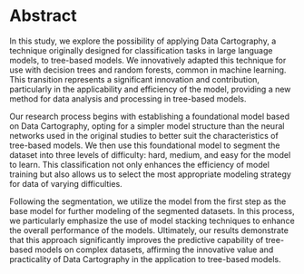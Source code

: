 <!--
 * @Author: hibana2077 hibana2077@gmail.com
 * @Date: 2024-06-14 18:15:31
 * @LastEditors: hibana2077 hibana2077@gmail.com
 * @LastEditTime: 2024-06-14 18:29:10
 * @FilePath: \Dataset-Cartography-for-Tree-based-model\docs\abstract_en.md
 * @Description: 这是默认设置,请设置`customMade`, 打开koroFileHeader查看配置 进行设置: https://github.com/OBKoro1/koro1FileHeader/wiki/%E9%85%8D%E7%BD%AE
-->
# Abstract

In this study, we explore the possibility of applying Data Cartography, a technique originally designed for classification tasks in large language models, to tree-based models. We innovatively adapted this technique for use with decision trees and random forests, common in machine learning. This transition represents a significant innovation and contribution, particularly in the applicability and efficiency of the model, providing a new method for data analysis and processing in tree-based models.

Our research process begins with establishing a foundational model based on Data Cartography, opting for a simpler model structure than the neural networks used in the original studies to better suit the characteristics of tree-based models. We then use this foundational model to segment the dataset into three levels of difficulty: hard, medium, and easy for the model to learn. This classification not only enhances the efficiency of model training but also allows us to select the most appropriate modeling strategy for data of varying difficulties.

Following the segmentation, we utilize the model from the first step as the base model for further modeling of the segmented datasets. In this process, we particularly emphasize the use of model stacking techniques to enhance the overall performance of the models. Ultimately, our results demonstrate that this approach significantly improves the predictive capability of tree-based models on complex datasets, affirming the innovative value and practicality of Data Cartography in the application to tree-based models.